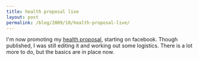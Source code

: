 ```yaml
---
title: health proposal live
layout: post
permalink: /blog/2009/10/health-proposal-live/
---
```


I'm now promoting my [health proposal][1], starting on facebook. Though published, I was still editing it and working out some logistics. There is a lot more to do, but the basics are in place now.

   [1]: /darkness-conjecture/proposals/health-proposal
